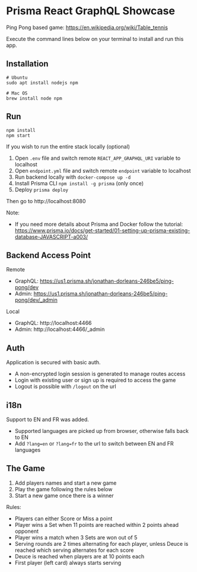 # Prisma React GraphQL Showcase

Ping Pong based game: https://en.wikipedia.org/wiki/Table_tennis

Execute the command lines below on your terminal to install and run this app.

## Installation 

```
# Ubuntu
sudo apt install nodejs npm

# Mac OS
brew install node npm
```

## Run

```
npm install
npm start
```

If you wish to run the entire stack locally (optional)
1. Open `.env` file and switch remote `REACT_APP_GRAPHQL_URI` variable to localhost
2. Open `endpoint.yml` file and switch remote `endpoint` variable to localhost
3. Run backend locally with `docker-compose up -d`
4. Install Prisma CLI `npm install -g prisma` (only once)
5. Deploy `prisma deploy`

Then go to http://localhost:8080

Note: 
- If you need more details about Prisma and Docker follow the tutorial: 
https://www.prisma.io/docs/get-started/01-setting-up-prisma-existing-database-JAVASCRIPT-a003/

## Backend Access Point

 Remote
- GraphQL: https://us1.prisma.sh/jonathan-dorleans-246be5/ping-pong/dev
- Admin: https://us1.prisma.sh/jonathan-dorleans-246be5/ping-pong/dev/_admin

Local
- GraphQL: http://localhost:4466
- Admin: http://localhost:4466/_admin


## Auth

Application is secured with basic auth.
- A non-encrypted login session is generated to manage routes access
- Login with existing user or sign up is required to access the game
- Logout is possible with `/logout` on the url

## i18n

Support to EN and FR was added.
- Supported languages are picked up from browser, otherwise falls back to EN
- Add `?lang=en` or `?lang=fr` to the url to switch between EN and FR languages


## The Game

1. Add players names and start a new game
2. Play the game following the rules below
3. Start a new game once there is a winner

Rules:
- Players can either Score or Miss a point
- Player wins a Set when 11 points are reached within 2 points ahead opponent
- Player wins a match when 3 Sets are won out of 5
- Serving rounds are 2 times alternating for each player, unless Deuce is reached which serving alternates for each score
- Deuce is reached when players are at 10 points each
- First player (left card) always starts serving
